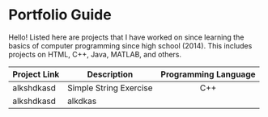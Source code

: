 # Portfolio Guide
Hello! Listed here are projects that I have worked on since learning the basics of computer programming since high school (2014). This includes projects on HTML, C++, Java, MATLAB, and others. 

|Project Link|Description|Programming Language|
|----|----|:----:|
|alkshdkasd|Simple String Exercise|C++|
|alkshdkasd|alkdkas| |